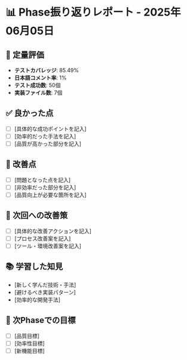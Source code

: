 # 📊 Phase振り返りレポート - 2025年06月05日

## 🎯 定量評価
- **テストカバレッジ**: 85.49%
- **日本語コメント率**: 1%
- **テスト成功数**: 50個
- **実装ファイル数**:        7個

## ✅ 良かった点
- [ ] [具体的な成功ポイントを記入]
- [ ] [効率的だった手法を記入]
- [ ] [品質が高かった部分を記入]

## 🔴 改善点
- [ ] [問題となった点を記入]
- [ ] [非効率だった部分を記入]  
- [ ] [品質向上が必要な箇所を記入]

## 🎯 次回への改善策
- [ ] [具体的な改善アクションを記入]
- [ ] [プロセス改善案を記入]
- [ ] [ツール・環境改善案を記入]

## 📚 学習した知見
- [新しく学んだ技術・手法]
- [避けるべき実装パターン]
- [効率的な開発手法]

## 🚀 次Phaseでの目標
- [ ] [品質目標]
- [ ] [効率性目標]  
- [ ] [新機能目標]
